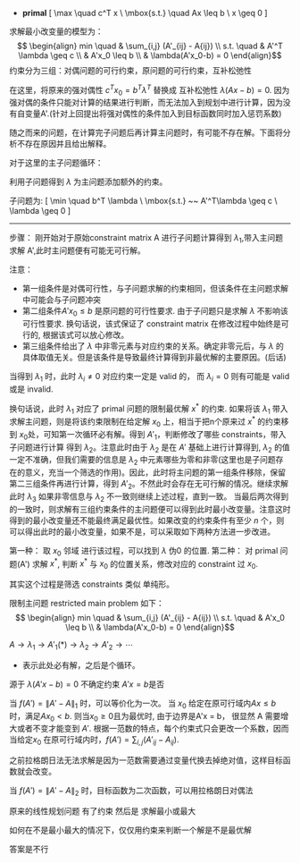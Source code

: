 - **primal**
\[
\max \quad  c^T x \\
\mbox{s.t.}  \quad  Ax \leq b \\
      x \geq 0
\]

求解最小改变量的模型为：
$$
\begin{align}
min \quad & \sum_{i,j} (A'_{ij} - A{ij})   \\
s.t. \quad  &   A'^T \lambda \geq c     \\
& A'x_0  \leq b \\
& \lambda(A'x_0-b) = 0
\end{align}$$
约束分为三组：对偶问题的可行约束，原问题的可行约束，互补松弛性

在这里，将原来的强对偶性 $c^Tx_0 = b^T\lambda^T$
替换成 互补松弛性 $\lambda(Ax-b) = 0$.
因为强对偶的条件只能对计算的结果进行判断，而无法加入到规划中进行计算，因为没有自变量A'.(针对上回提出将强对偶性的条件加入到目标函数同时加入惩罚系数)

随之而来的问题，在计算完子问题后再计算主问题时，有可能不存在解。下面将分析不存在原因并且给出解释。

对于这里的主子问题循环：

利用子问题得到 $\lambda$ 为主问题添加额外的约束。

子问题为:
\[
\min \quad  b^T \lambda \\
\mbox{s.t.} ~~  A'^T\lambda \geq c \\
    \lambda \geq 0
\]

*******************************************
步骤：
刚开始对于原始constraint matrix A 进行子问题计算得到 $\lambda_1$,带入主问题求解 A',此时主问题便有可能无可行解。

注意：

- 第一组条件是对偶可行性，与子问题求解的约束相同，但该条件在主问题求解中可能会与子问题冲突
- 第二组条件$A'x_0 \leq b$ 是原问题的可行性要求. 由于子问题只是求解 $\lambda$ 不影响该可行性要求. 换句话说，该式保证了 constraint matrix 在修改过程中始终是可行的, 根据该式可以放心修改。
- 第三组条件给出了 $\lambda$ 中非零元素与对应约束的关系。确定非零元后，与 $\lambda$ 的具体取值无关。但是该条件是导致最终计算得到非最优解的主要原因。(后话)

当得到 $\lambda_1$ 时，此时 $\lambda_i \neq 0$ 对应约束一定是 valid 的，
而 $\lambda_i = 0$ 则有可能是 valid 或是 invalid.

换句话说，此时 $\lambda_1$
对应了 primal 问题的限制最优解 $x^*$ 的约束. 如果将该 $\lambda_1$ 带入求解主问题，则是将该约束限制在给定解 $x_0$ 上，相当于把n个原来过 $x^*$ 的约束移到 $x_0$处，可知第一次循环必有解。得到 $A'_1$，判断修改了哪些 constraints，带入子问题进行计算 得到 $\lambda_2$。注意此时由于 $\lambda_2$ 是在 $A'$ 基础上进行计算得到, $\lambda_2$ 的值一定不准确，但我们需要的信息是 $\lambda_2$ 中元素哪些为零和非零(这里也是子问题存在的意义，充当一个筛选的作用)。因此，此时将主问题的第一组条件移除，保留第二三组条件再进行计算，得到 $A'_2$。不然此时会存在无可行解的情况。继续求解此时 $\lambda_3$ 如果非零信息与 $\lambda_2$ 不一致则继续上述过程，直到一致。 当最后两次得到的一致时，则求解有三组约束条件的主问题便可以得到此时最小改变量。注意这时得到的最小改变量还不能最终满足最优性。如果改变的约束条件有至少 $n$ 个，则可以得出此时的最小改变量，如果不是，可以采取如下两种方法进一步改进。

第一种： 取 $x_0$ 邻域 进行该过程，可以找到 $\lambda$ 伪0 的位置.
第二种： 对 primal 问题(A') 求解 $x^*$, 判断 $x^*$ 与 $x_0$ 的位置关系，修改对应的 constraint 过 $x_0$.

其实这个过程是筛选 constraints 类似 单纯形。

限制主问题 restricted main problem 如下：
$$
\begin{align}
min \quad & \sum_{i,j} (A'_{ij} - A{ij})   \\
s.t. \quad  & A'x_0  \leq b \\
& \lambda(A'x_0-b) = 0
\end{align}$$

$A \to \lambda_1 \to A'_1(*) \to \lambda_2 \to A'_2 \to \cdots$

* 表示此处必有解，之后是个循环。

源于 $\lambda(A'x-b) =0$ 不确定约束 $A'x=b$是否

当 $f(A') = \|A' - A\|_1$ 时，可以等价化为一次。
当 $x_0$ 给定在原可行域内$Ax \leq b$时，满足$Ax_0 < b$.
则当$x_0 \geq 0$且为最优时, 由于边界是A'x = b，
很显然 A 需要增大或者不变才能变到 $A'$.
根据一范数的特点，每个约束式只会更改一个系数，因而当给定$x_0$ 在原可行域内时，$f(A') = \sum_{{i,j}}(A'_{ij} - A_{ij})$.

之前拉格朗日法无法求解是因为一范数需要通过变量代换去掉绝对值，这样目标函数就会改变。

当 $f(A') = \|A' - A\|_2$ 时，目标函数为二次函数，可以用拉格朗日对偶法








原来的线性规划问题 有了约束 然后是 求解最小或最大

如何在不是最小最大的情况下，仅仅用约束来判断一个解是不是最优解

答案是不行

